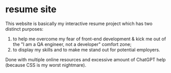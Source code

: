 # resume site
This website is basically my interactive resume project which has two distinct purposes:
1. to help me overcome my fear of front-end development & kick me out of the "I am a QA engineer, not a developer" comfort zone;
2. to display my skills and to make me stand out for potential employers.

Done with multiple online resources and excessive amount of ChatGPT help (because CSS is my worst nightmare).
